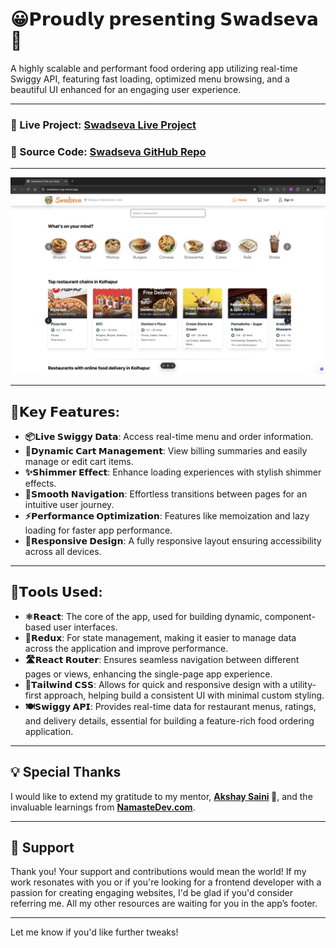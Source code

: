 # 😀𝗣𝗿𝗼𝘂𝗱𝗹𝘆 𝗽𝗿𝗲𝘀𝗲𝗻𝘁𝗶𝗻𝗴 𝗦𝘄𝗮𝗱𝘀𝗲𝘃𝗮🍕  

A highly scalable and performant food ordering app utilizing real-time Swiggy API, featuring fast loading, optimized menu browsing, and a beautiful UI enhanced for an engaging user experience.

---

### 🔗 Live Project: [Swadseva Live Project](https://swadseva-ssg.vercel.app/)  

### 🔗 Source Code: [Swadseva GitHub Repo](https://github.com/surajgharpankar28/SwadSeva.git)  

--- 
![Preview of Swadseva App](appScreenshot.jpg)

--- 


## 💠𝗞𝗲𝘆 𝗙𝗲𝗮𝘁𝘂𝗿𝗲𝘀:  

- **📦𝗟𝗶𝘃𝗲 𝗦𝘄𝗶𝗴𝗴𝘆 𝗗𝗮𝘁𝗮**: Access real-time menu and order information.    
- **🛒𝗗𝘆𝗻𝗮𝗺𝗶𝗰 𝗖𝗮𝗿𝘁 𝗠𝗮𝗻𝗮𝗴𝗲𝗺𝗲𝗻𝘁**: View billing summaries and easily manage or edit cart items.    
- **✨𝗦𝗵𝗶𝗺𝗺𝗲𝗿 𝗘𝗳𝗳𝗲𝗰𝘁**: Enhance loading experiences with stylish shimmer effects.  
- **📱𝗦𝗺𝗼𝗼𝘁𝗵 𝗡𝗮𝘃𝗶𝗴𝗮𝘁𝗶𝗼𝗻**: Effortless transitions between pages for an intuitive user journey.  
- **⚡𝗣𝗲𝗿𝗳𝗼𝗿𝗺𝗮𝗻𝗰𝗲 𝗢𝗽𝘁𝗶𝗺𝗶𝘇𝗮𝘁𝗶𝗼𝗻**: Features like memoization and lazy loading for faster app performance.  
- **📏𝗥𝗲𝘀𝗽𝗼𝗻𝘀𝗶𝘃𝗲 𝗗𝗲𝘀𝗶𝗴𝗻**: A fully responsive layout ensuring accessibility across all devices.  

---

## 💠𝗧𝗼𝗼𝗹𝘀 𝗨𝘀𝗲𝗱:  

- **⚛️𝗥𝗲𝗮𝗰𝘁**: The core of the app, used for building dynamic, component-based user interfaces.  
- **🔄𝗥𝗲𝗱𝘂𝘅**: For state management, making it easier to manage data across the application and improve performance.  
- **🛣️𝗥𝗲𝗮𝗰𝘁 𝗥𝗼𝘂𝘁𝗲𝗿**: Ensures seamless navigation between different pages or views, enhancing the single-page app experience.  
- **🎨𝗧𝗮𝗶𝗹𝘄𝗶𝗻𝗱 𝗖𝗦𝗦**: Allows for quick and responsive design with a utility-first approach, helping build a consistent UI with minimal custom styling.  
- **🍽️𝗦𝘄𝗶𝗴𝗴𝘆 𝗔𝗣𝗜**: Provides real-time data for restaurant menus, ratings, and delivery details, essential for building a feature-rich food ordering application.  

---

## 💡 Special Thanks  

I would like to extend my gratitude to my mentor, **[Akshay Saini](https://www.linkedin.com/in/akshaymarch7/) 🚀**, and the invaluable learnings from **[NamasteDev.com](https://namastedev.com)**.  

---

## 🙌 Support  

Thank you! Your support and contributions would mean the world! If my work resonates with you or if you're looking for a frontend developer with a passion for creating engaging websites, I'd be glad if you'd consider referring me. All my other resources are waiting for you in the app’s footer.  

---

Let me know if you'd like further tweaks! 
